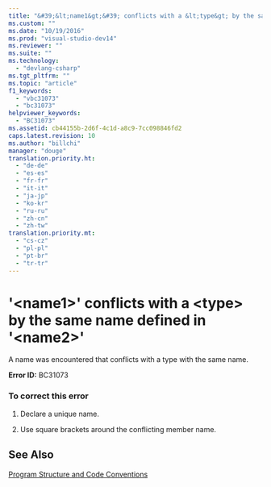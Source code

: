 ```yaml
---
title: "&#39;&lt;name1&gt;&#39; conflicts with a &lt;type&gt; by the same name defined in &#39;&lt;name2&gt;&#39;"
ms.custom: ""
ms.date: "10/19/2016"
ms.prod: "visual-studio-dev14"
ms.reviewer: ""
ms.suite: ""
ms.technology: 
  - "devlang-csharp"
ms.tgt_pltfrm: ""
ms.topic: "article"
f1_keywords: 
  - "vbc31073"
  - "bc31073"
helpviewer_keywords: 
  - "BC31073"
ms.assetid: cb44155b-2d6f-4c1d-a8c9-7cc098846fd2
caps.latest.revision: 10
ms.author: "billchi"
manager: "douge"
translation.priority.ht: 
  - "de-de"
  - "es-es"
  - "fr-fr"
  - "it-it"
  - "ja-jp"
  - "ko-kr"
  - "ru-ru"
  - "zh-cn"
  - "zh-tw"
translation.priority.mt: 
  - "cs-cz"
  - "pl-pl"
  - "pt-br"
  - "tr-tr"
---
```

# &#39;&lt;name1&gt;&#39; conflicts with a &lt;type&gt; by the same name defined in &#39;&lt;name2&gt;&#39;
A name was encountered that conflicts with a type with the same name.  
  
 **Error ID:** BC31073  
  
### To correct this error  
  
1.  Declare a unique name.  
  
2.  Use square brackets around the conflicting member name.  
  
## See Also  
 [Program Structure and Code Conventions](../Topic/Program%20Structure%20and%20Code%20Conventions%20\(Visual%20Basic\).md)